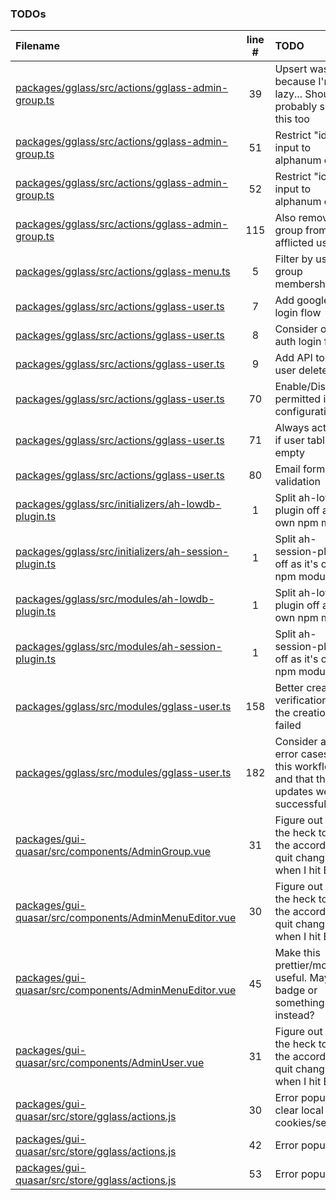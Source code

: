 ### TODOs

| Filename                                                                                                             | line # | TODO                                                                              |
| :------------------------------------------------------------------------------------------------------------------- | :----: | :-------------------------------------------------------------------------------- |
| [packages/gglass/src/actions/gglass-admin-group.ts](packages/gglass/src/actions/gglass-admin-group.ts#L39)           |   39   | Upsert was because I'm lazy... Should probably split this too                     |
| [packages/gglass/src/actions/gglass-admin-group.ts](packages/gglass/src/actions/gglass-admin-group.ts#L51)           |   51   | Restrict "id" input to alphanum only                                              |
| [packages/gglass/src/actions/gglass-admin-group.ts](packages/gglass/src/actions/gglass-admin-group.ts#L52)           |   52   | Restrict "icon" input to alphanum only                                            |
| [packages/gglass/src/actions/gglass-admin-group.ts](packages/gglass/src/actions/gglass-admin-group.ts#L115)          |  115   | Also remove group from all afflicted users                                        |
| [packages/gglass/src/actions/gglass-menu.ts](packages/gglass/src/actions/gglass-menu.ts#L5)                          |   5    | Filter by user's group memberships                                                |
| [packages/gglass/src/actions/gglass-user.ts](packages/gglass/src/actions/gglass-user.ts#L7)                          |   7    | Add google auth login flow                                                        |
| [packages/gglass/src/actions/gglass-user.ts](packages/gglass/src/actions/gglass-user.ts#L8)                          |   8    | Consider other auth login flows                                                   |
| [packages/gglass/src/actions/gglass-user.ts](packages/gglass/src/actions/gglass-user.ts#L9)                          |   9    | Add API to let user delete self                                                   |
| [packages/gglass/src/actions/gglass-user.ts](packages/gglass/src/actions/gglass-user.ts#L70)                         |   70   | Enable/Disable if permitted in configuration                                      |
| [packages/gglass/src/actions/gglass-user.ts](packages/gglass/src/actions/gglass-user.ts#L71)                         |   71   | Always activate if user table is empty                                            |
| [packages/gglass/src/actions/gglass-user.ts](packages/gglass/src/actions/gglass-user.ts#L80)                         |   80   | Email format validation                                                           |
| [packages/gglass/src/initializers/ah-lowdb-plugin.ts](packages/gglass/src/initializers/ah-lowdb-plugin.ts#L1)        |   1    | Split ah-lowdb-plugin off as it's own npm module                                  |
| [packages/gglass/src/initializers/ah-session-plugin.ts](packages/gglass/src/initializers/ah-session-plugin.ts#L1)    |   1    | Split ah-session-plugin off as it's own npm module                                |
| [packages/gglass/src/modules/ah-lowdb-plugin.ts](packages/gglass/src/modules/ah-lowdb-plugin.ts#L1)                  |   1    | Split ah-lowdb-plugin off as it's own npm module                                  |
| [packages/gglass/src/modules/ah-session-plugin.ts](packages/gglass/src/modules/ah-session-plugin.ts#L1)              |   1    | Split ah-session-plugin off as it's own npm module                                |
| [packages/gglass/src/modules/gglass-user.ts](packages/gglass/src/modules/gglass-user.ts#L158)                        |  158   | Better creation verification that the creation has failed                         |
| [packages/gglass/src/modules/gglass-user.ts](packages/gglass/src/modules/gglass-user.ts#L182)                        |  182   | Consider any error cases from this workflow, and that the updates were successful |
| [packages/gui-quasar/src/components/AdminGroup.vue](packages/gui-quasar/src/components/AdminGroup.vue#L31)           |   31   | Figure out how the heck to get the accordion to quit changing when I hit Edit     |
| [packages/gui-quasar/src/components/AdminMenuEditor.vue](packages/gui-quasar/src/components/AdminMenuEditor.vue#L30) |   30   | Figure out how the heck to get the accordion to quit changing when I hit Edit     |
| [packages/gui-quasar/src/components/AdminMenuEditor.vue](packages/gui-quasar/src/components/AdminMenuEditor.vue#L45) |   45   | Make this prettier/more useful. Maybe a badge or something instead?               |
| [packages/gui-quasar/src/components/AdminUser.vue](packages/gui-quasar/src/components/AdminUser.vue#L31)             |   31   | Figure out how the heck to get the accordion to quit changing when I hit Edit     |
| [packages/gui-quasar/src/store/gglass/actions.js](packages/gui-quasar/src/store/gglass/actions.js#L30)               |   30   | Error popup, clear local cookies/sessions                                         |
| [packages/gui-quasar/src/store/gglass/actions.js](packages/gui-quasar/src/store/gglass/actions.js#L42)               |   42   | Error popup                                                                       |
| [packages/gui-quasar/src/store/gglass/actions.js](packages/gui-quasar/src/store/gglass/actions.js#L53)               |   53   | Error popup                                                                       |
